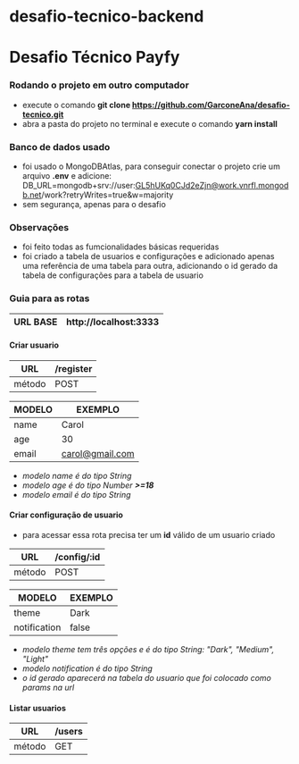 # desafio-tecnico-backend
# Desafio Técnico Payfy


### Rodando o projeto em outro computador
* execute o comando **git clone https://github.com/GarconeAna/desafio-tecnico.git**
* abra a pasta do projeto no terminal e execute o comando **yarn install**

### Banco de dados usado
* foi usado o MongoDBAtlas, para conseguir conectar o projeto crie um arquivo **.env** e adicione: DB_URL=mongodb+srv://user:GL5hUKq0CJd2eZjn@work.vnrfl.mongodb.net/work?retryWrites=true&w=majority
* sem segurança, apenas para o desafio

### Observações 
* foi feito todas as fumcionalidades básicas requeridas
* foi criado a tabela de usuarios e configurações e adicionado apenas uma referência de uma tabela para outra, adicionando o id gerado da tabela de configurações para a tabela de usuario

### Guia para as rotas
| URL BASE | http://localhost:3333 |
|----------|-----------------------|

#### Criar usuario
| URL    | /register       |
|--------|-----------------|
| método | POST            |

| MODELO | EXEMPLO         |
|--------|-----------------|
| name   | Carol           |
| age    | 30              |
| email  | carol@gmail.com |

* *modelo name é do tipo String*
* *modelo age é do tipo Number **>=18***
* *modelo email é do tipo String*

#### Criar configuração de usuario

* para acessar essa rota precisa ter um **id** válido de um usuario criado

| URL          | /config/:id |
|--------------|-------------|
| método       | POST        |


| MODELO       | EXEMPLO     |
|--------------|-------------|
| theme        | Dark        |
| notification | false       |

* *modelo theme tem três opções e é do tipo String: "Dark", "Medium", "Light"*
* *modelo notification é do tipo String*
* *o id gerado aparecerá na tabela do usuario que foi colocado como params na url*

#### Listar usuarios
| URL    | /users |
|--------|--------|
| método | GET    |

